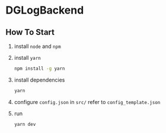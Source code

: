 # DGLogBackend

## How To Start

1. install `node` and `npm`

2. install `yarn`

   ```bash
   npm install -g yarn
   ```

3. install dependencies

   ```bash
   yarn
   ```

4. configure `config.json` in `src/` refer to `config_template.json`

5. run

   ```bash
   yarn dev
   ```
